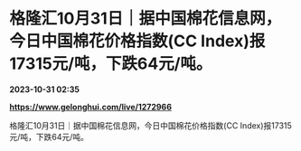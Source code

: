 # 格隆汇10月31日｜据中国棉花信息网，今日中国棉花价格指数(CC Index)报17315元/吨，下跌64元/吨。

**2023-10-31 02:35**

**https://www.gelonghui.com/live/1272966**

格隆汇10月31日｜据中国棉花信息网，今日中国棉花价格指数(CC Index)报17315元/吨，下跌64元/吨。